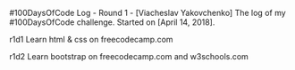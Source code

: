 #100DaysOfCode Log - Round 1 - [Viacheslav Yakovchenko]
The log of my #100DaysOfCode challenge. Started on [April 14, 2018].

r1d1
Learn html & css on freecodecamp.com

r1d2
Learn bootstrap on freecodecamp.com and w3schools.com
